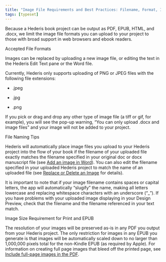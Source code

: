 ```yaml
---
title: "Image File Requirements and Best Practices: Filename, Format, Image Size"
tags: [typeset]
---
```

 
<html><body><section data-type="chapter" class="hsecchapter" data-hederis-type="hsecchapter" id="image_best_practices" data-pi-attrs="id: image_best_practices; data-tags: typeset;" role="doc-chapter" data-tags="typeset" data-author-name=" " data-book-title=" " title="Image File Requirements and Best Practices: Filename, Format, Image Size"><p class="hblkp" data-hederis-type="hblkp" id="ppqmEqrCR">Because a Hederis book project can be output as PDF, EPUB, HTML, and .docx, we limit the image file formats you can upload to your project to those with broad support in web browsers and ebook readers. </p><p class="hblkh1" data-hederis-type="hblkh1" id="p5fgkfP8f">Accepted File Formats</p><p class="hblkp" data-hederis-type="hblkp" id="p94XxgNPw">Images can be replaced by uploading a new image file, or editing the text in the Hederis Edit Text pane or the Word file.</p><p class="hblkp" data-hederis-type="hblkp" id="pTldwDUgp">Currently, Hederis only supports uploading of PNG or JPEG files with the following file extensions:</p><ul class="hwprbulletlist" data-hederis-type="hwprbulletlist" id="pSH4MYY2a"><li class="hblkuli" data-hederis-type="hblkuli" id="liM9TBzaOh"><p class="hblkuli" data-hederis-type="hblklip" id="pVmGIxa2J">.jpeg</p></li><li class="hblkuli" data-hederis-type="hblkuli" id="liuGsUIgrB"><p class="hblkuli" data-hederis-type="hblklip" id="pxtlwruJ6">.jpg</p></li><li class="hblkuli" data-hederis-type="hblkuli" id="liHRAd3mkY"><p class="hblkuli" data-hederis-type="hblklip" id="p5otxA4YH">.png</p></li></ul><p class="hblkp" data-hederis-type="hblkp" id="pvJnFnrQs">If you pick or drag and drop any other type of image file (a tiff or gif, for example), you will see the pop-up warning, &#8220;You can only upload .docx and image files&#8221; and your image will not be added to your project.</p><p class="hblkh1" data-hederis-type="hblkh1" id="pAE7VFU5R">File Naming Tips</p><p class="hblkp" data-hederis-type="hblkp" id="pLWRdIAev">Hederis will automatically place image files you upload to your Hederis project into the flow of your book if the filename of your uploaded file exactly matches the filename specified in your original doc or docx manuscript file (see <a href="{% link _docs/add-an-image.md %}" data-hederis-type="hspana" id="pI1qKxNA0"><span class="Hyperlink" data-hederis-type="hspnspan" id="pxKAxoeKx">Add an image in Word</span></a>). You can also edit the filename specified in your uploaded Hederis project to match the name of an uploaded file (see <a href="{% link _docs/replace-an-image.md %}" data-hederis-type="hspana" id="p8J72q4ZP"><span class="Hyperlink" data-hederis-type="hspnspan" id="pgi41fYgl">Replace or Delete an Image</span></a> for details). </p><p class="hblkp" data-hederis-type="hblkp" id="pnEisfoA6">It is important to note that if your image filename contains spaces or capital letters, the app will automatically &#8220;slugify&#8221; the name, making all letters lowercase and replacing whitespace characters with an underscore (&#8220;_&#8221;). If you have problems with your uploaded image displaying in your Design Preview, check that the filename and the filename referenced in your text match.</p><p class="hblkh1" data-hederis-type="hblkh1" id="pdBElHgcD">Image Size Requirement for Print and EPUB</p><p class="hblkp" data-hederis-type="hblkp" id="piyJwJyhz">The resolution of your images will be preserved as-is in any PDF you output from your Hederis project. The only restriction for images in any EPUB you generate is that images will be automatically scaled down to no larger than 1,000,000 pixels total for the non-Kindle EPUB (as required by Apple). For information on creating full page images that bleed off the printed page, see <a href="{% link _docs/include-full-page-images.md %}" data-hederis-type="hspana" id="parsVCbjt"><span class="Hyperlink" data-hederis-type="hspnspan" id="p7kBgjZeY">Include full-page images in the PDF</span></a>.</p></section></body></html>
